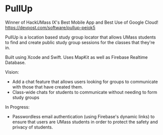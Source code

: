 # PullUp
Winner of HackUMass IX's Best Mobile App and Best Use of Google Cloud!
https://devpost.com/software/pullup-peiok5

PullUp is a location based study group locator that allows UMass students to find and create public study group sessions for the classes that they're in.

Built using Xcode and Swift. Uses MapKit as well as Firebase Realtime Database.

Vision:
- Add a chat feature that allows users looking for groups to communicate with those that have created them.
- Class-wide chats for students to communicate without needing to form study groups

In Progress:
- Passwordless email authentication (using Firebase's dynamic links) to ensure that users are UMass students in order to protect the safety and privacy of students.
